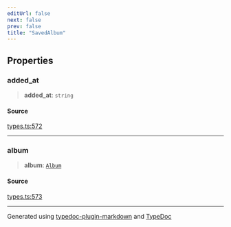 ```yaml
---
editUrl: false
next: false
prev: false
title: "SavedAlbum"
---
```


## Properties

### added\_at

> **added\_at**: `string`

#### Source

[types.ts:572](https://github.com/fostertheweb/spotify-web-sdk/blob/8d95f4b/src/types.ts#L572)

***

### album

> **album**: [`Album`](/api/interfaces/album/)

#### Source

[types.ts:573](https://github.com/fostertheweb/spotify-web-sdk/blob/8d95f4b/src/types.ts#L573)

***

Generated using [typedoc-plugin-markdown](https://www.npmjs.com/package/typedoc-plugin-markdown) and [TypeDoc](https://typedoc.org/)
